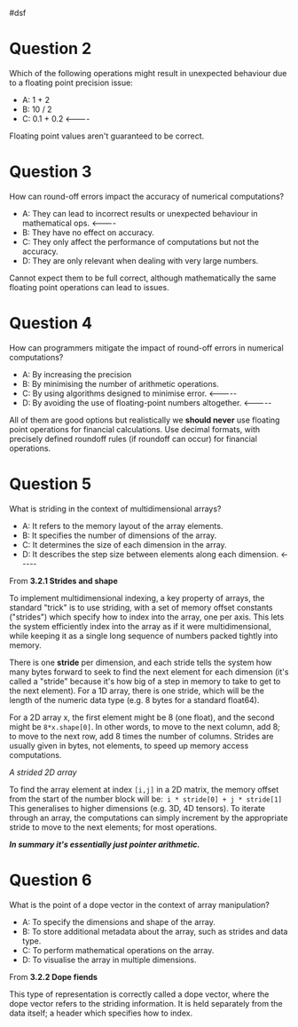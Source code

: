 #dsf 
# Question 2

Which of the following operations might result in unexpected behaviour due to a floating point precision issue:

- A: 1 + 2
- B: 10 / 2
- C: 0.1 + 0.2 <----

Floating point values aren't guaranteed to be correct.

# Question 3

How can round-off errors impact the accuracy of numerical computations?

- A: They can lead to incorrect results or unexpected behaviour in mathematical ops. <----
- B: They have no effect on accuracy.
- C: They only affect the performance of computations but not the accuracy.
- D: They are only relevant when dealing with very large numbers.

Cannot expect them to be full correct, although mathematically the same floating point operations can lead to issues.


# Question 4

How can programmers mitigate the impact of round-off errors in numerical computations?

- A: By increasing the precision
- B: By minimising the number of arithmetic operations.
- C: By using algorithms designed to minimise error. <-----
- D: By avoiding the use of floating-point numbers altogether. <-----

All of them are good options but realistically we **should never** use floating point operations for financial calculations. Use decimal formats, with precisely defined roundoff rules (if roundoff can occur) for financial operations.

# Question 5

What is striding in the context of multidimensional arrays?

- A: It refers to the memory layout of the array elements.
- B: It specifies the number of dimensions of the array.
- C: It determines the size of each dimension in the array.
- D: It describes the step size between elements along each dimension. <-----

From **3.2.1 Strides and shape**

To implement multidimensional indexing, a key property of arrays, the standard "trick" is to use striding, with a set of memory offset constants ("strides") which specify how to index into the array, one per axis. This lets the system efficiently index into the array as if it were multidimensional, while keeping it as a single long sequence of numbers packed tightly into memory.

There is one **stride** per dimension, and each stride tells the system how many bytes forward to seek to find the next element for each dimension (it's called a "stride" because it's how big of a step in memory to take to get to the next element). For a 1D array, there is one stride, which will be the length of the numeric data type (e.g. 8 bytes for a standard float64).

For a 2D array x, the first element might be 8 (one float), and the second might be `8*x.shape[0]`. In other words, to move to the next column, add 8; to move to the next row, add 8 times the number of columns. Strides are usually given in bytes, not elements, to speed up memory access computations. 

*A strided 2D array*

To find the array element at index `[i,j]` in a 2D matrix, the memory offset from the start of the number block will be:` i * stride[0] + j * stride[1]` This generalises to higher dimensions (e.g. 3D, 4D tensors). To iterate through an array, the computations can simply increment by the appropriate stride to move to the next elements; for most operations.

***In summary it's essentially just pointer arithmetic.***

# Question 6

What is the point of a dope vector in the context of array manipulation?

- A: To specify the dimensions and shape of the array.
- B: To store additional metadata about the array, such as strides and data type.
- C: To perform mathematical operations on the array.
- D: To visualise the array in multiple dimensions.

From **3.2.2 Dope fiends**

This type of representation is correctly called a dope vector, where the dope vector refers to the striding information. It is held separately from the data itself; a header which specifies how to index.

